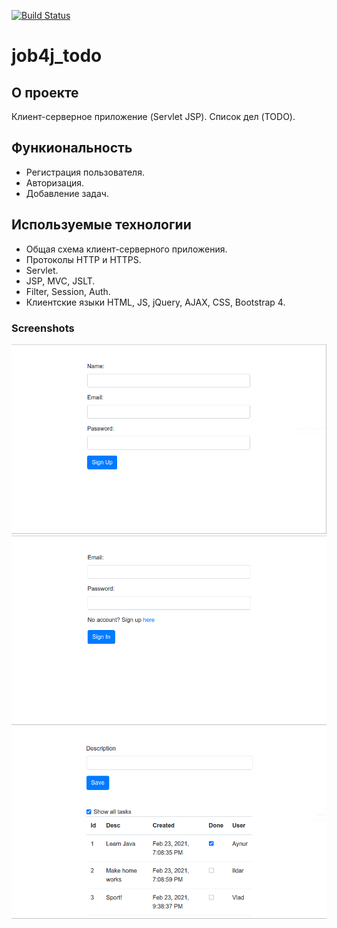 [![Build Status](https://travis-ci.org/anrgl/job4j_todo.svg?branch=main)](https://travis-ci.org/anrgl/job4j_todo)
# job4j_todo
## О проекте
Клиент-серверное приложение (Servlet JSP). Список дел (TODO).

## Функиональность
- Регистрация пользователя.
- Авторизация.
- Добавление задач.

## Используемые технологии
 - Общая схема клиент-серверного приложения.
 - Протоколы HTTP и HTTPS.
 - Servlet.
 - JSP, MVC, JSLT.
 - Filter, Session, Auth.
 - Клиентские языки HTML, JS, jQuery, AJAX, CSS, Bootstrap 4.
 
### Screenshots
![Registration page](images/todo_reg_page.png "Registration Page")
![Login page](images/todo_login_page.png "Registration Page")
![Add new item page](images/todo_add_item_page.png "Registration Page")